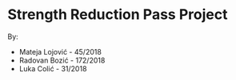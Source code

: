 # Strength Reduction Pass Project

By:
* Mateja Lojović - 45/2018
* Radovan Bozić - 172/2018
* Luka Colić - 31/2018